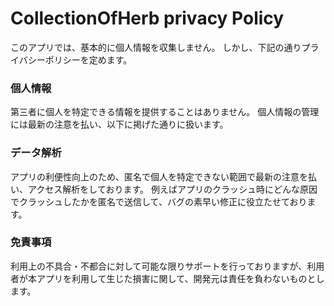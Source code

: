 # CollectionOfHerb privacy Policy

このアプリでは、基本的に個人情報を収集しません。
しかし、下記の通りプライバシーポリシーを定めます。

### 個人情報
第三者に個人を特定できる情報を提供することはありません。
個人情報の管理には最新の注意を払い、以下に掲げた通りに扱います。
 
### データ解析
アプリの利便性向上のため、匿名で個人を特定できない範囲で最新の注意を払い、アクセス解析をしております。
例えばアプリのクラッシュ時にどんな原因でクラッシュしたかを匿名で送信して、バグの素早い修正に役立たせております。
 
### 免責事項
利用上の不具合・不都合に対して可能な限りサポートを行っておりますが、利用者が本アプリを利用して生じた損害に関して、開発元は責任を負わないものとします。

